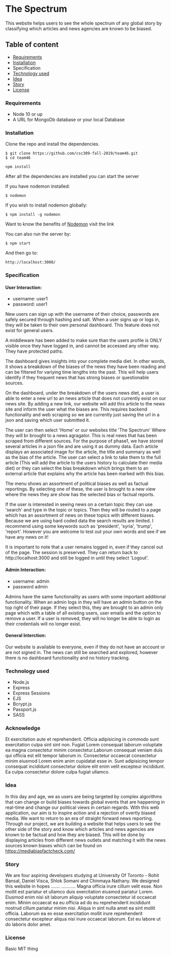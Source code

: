 # The Spectrum

This website helps users to see the whole spectrum of any global story by classifying which articles and news agencies are known to be biased.

## Table of content

- [Requirements](#Requirements)
- [Installation](#Installation)
- Specification
- [Technology used](#Technology-used)
- [Idea](#Idea)
- [Story](#Story)
- [License](#License)

### Requirements

- Node 10 or up
- A URL for MongoDb database or your local Database

### Installation

Clone the repo and install the dependencies.

```
$ git clone https://github.com/csc309-fall-2019/team46.git
$ cd team46
```

```
npm install
```

After all the dependencies are installed you can start the server

If you have nodemon installed:

```
$ nodemon
```

If you wish to install nodemon globally:

```
$ npm install -g nodemon
```

Want to know the benefits of [Nodemon](https://www.npmjs.com/package/nodemon) visit the link

You can also run the server by:

```
$ npm start
```

And then go to:

```
http://localhost:3000/
```

### Specification
#### User Interaction:
- username: user1
- password: user1

New users can sign up with the username of their choice, passwords are safely secured through hashing and salt.
When a user signs up or logs in, they will be taken to their own personal dashboard. This feature does not exist for general users.

A middleware has been added to make sure than the users profile is ONLY visible once they have logged in, and cannot be accessed any other way. They have protected paths.

The dashboard gives insights into your complete media diet. In other words, it shows a breakdown of the biases of the news they have been reading and can be filtered for variying time lengths into the past. This will help users identify if they frequent news that has strong biases or questionable sources.

On the dashboard, under the breakdown of the users news diet, a user is able to enter a new url to an news article that does not currently exist on our news site. By adding a new link, our website will add this article to the news site and inform the user what the biases are. This requires backend functionality and web scraping so we are currently just saving the url in a json and saving which user submitted it.

The user can then select 'Home' or our websites title 'The Spectrum' Where they will br brought to a news agragator. This is real news that has been scraped from different sources. For the purpose of phase1, we have stored several articles in a json file and are using it as dummy data. Each article displays an associated image for the article, the title and summary as well as the bias of the article. The user can select a link to take them to the full article (This will add the article to the users history to calculate their media diet) or they can select the bias breakdown which brings them to an external article that explains why the article has been marked with this bias.

The menu shows an assortment of political biases as well as factual reportings. By selecting one of these, the user is brought to a new view where the news they are show has the selected bias or factual reports.

If the user is interested in seeing news on a certain topic they can use 'search' and type in the topic or topics. Then they will be routed to a page which has an assortment of news on these topics with different biases. Because we are using hard coded data the search results are limited. I recommend using some keywords such as 'president', 'syria', 'trump', 'report'. However you are welcome to test out your own words and see if we have any news on it!

It is important to note that a user remains logged in, even if they cancel out of the page. The session is preserved. They can return back to http://localhost:3000 and still be logged in until they select 'Logout'. 


#### Admin Interaction:

- username: admin
- password admin

Admins have the same functionality as users with some important additional functionality. When an admin logs in they will have an admin button on the top right of their page. If they select this, they are brought to an admin only page which with a table of all existing users, user emails and the option to remove a user. If a user is removed, they will no longer be able to login as their credentials will no longer exist.

#### General Interction:
Our website is available to everyone, even if they do not have an account or are not signed in. The news can still be searched and explored, however there is no dashboard functionality and no history tracking.


### Technology used

- Node.js
- Express
- Express Sessions
- EJS
- Bcrypt.js
- Passport.js
- SASS

### Acknowledge

Et exercitation aute et reprehenderit. Officia adipisicing in commodo sunt exercitation culpa sint sint non. Fugiat Lorem consequat laborum voluptate ea magna consectetur minim consectetur.Laborum consequat veniam duis qui officia est elit tempor laborum in. Consectetur occaecat consectetur minim eiusmod Lorem enim anim cupidatat esse in. Sunt adipisicing tempor consequat incididunt consectetur dolore elit enim velit excepteur incididunt. Ea culpa consectetur dolore culpa fugiat ullamco.

### Idea

In this day and age, we as users are being targeted by complex algorithms that can change or build biases towards global events that are happening in real-time and change our political views in certain regards. With this web application, our aim is to inspire action and a rejection of overtly biased media. We want to return to an era of straight forward news reporting. Through our project, we are building a website that helps users to see the other side of the story and know which articles and news agencies are known to be factual and how they are biased. This will be done by displaying articles from different news outlets and matching it with the news sources known biases which can be found on https://mediabiasfactcheck.com/

### Story

We are four aspiring developers studying at University Of Toronto - Rohit Bansal, Daniel Visca, Shlok Somani and Chinmaya Nathany. We designed this website in hopes .......
...........
Magna officia irure cillum velit esse. Non mollit est pariatur et ullamco duis exercitation eiusmod pariatur Lorem. Eiusmod enim nisi sit laborum aliquip voluptate consectetur id occaecat enim. Minim occaecat ea eu officia ad do eu reprehenderit incididunt nostrud cillum pariatur minim nisi. Aliqua in sint nulla amet ea sint mollit officia. Laborum ea ex esse exercitation mollit irure reprehenderit consectetur excepteur aliqua nisi irure occaecat laborum. Est eu labore ut do laboris dolor amet.

### License

Basic MIT thing

